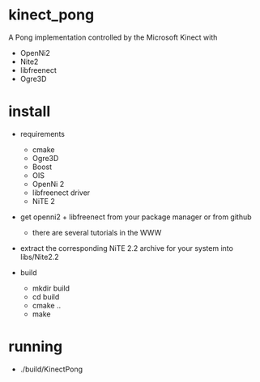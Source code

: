 kinect_pong
===========


A Pong implementation controlled by the Microsoft Kinect with

- OpenNi2
- Nite2
- libfreenect
- Ogre3D

install
=======

- requirements
  - cmake
  - Ogre3D
  - Boost
  - OIS
  - OpenNi 2
  - libfreenect driver
  - NiTE 2
  
- get openni2 + libfreenect from your package manager or from github
  - there are several tutorials in the WWW
- extract the corresponding NiTE 2.2 archive for your system into libs/Nite2.2
- build
  - mkdir build
  - cd build
  - cmake ..
  - make

running
=======

- ./build/KinectPong
